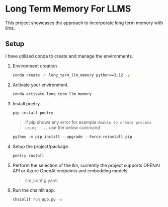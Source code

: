 # Long Term Memory For LLMS

This project showcases the approach to incorporate long term memory with llms.

## **Setup**

I have utilized conda to create and manage the environments.

1. Environment creation

    ```sh
    conda create -n long_term_llm_memory python==3.12 -y
    ```

2. Activate your environment.

    ```sh
    conda activate long_term_llm_memory
    ```

3. Install poetry.

    ```py
    pip install poetry
    ```

   > if pip shows any error for example `Unable to create process using ....` use the below command

   ```py
   python -m pip install --upgrade --force-reinstall pip
   ```

4. Setup the project/package.

    ```sh
    poetry install
    ```

5. Perform the selection of the llm, currently the project supports OPENAI API or Azure OpenAI endpoints and embedding models.

    > llm_config.yaml

6. Run the chainlit app.

   ```sh
   chainlit run app.py -w
   ```
